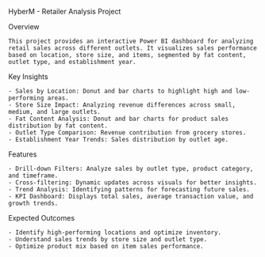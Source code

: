 HyberM - Retailer Analysis Project

Overview

	This project provides an interactive Power BI dashboard for analyzing retail sales across different outlets. It visualizes sales performance based on location, store size, and items, segmented by fat content, outlet type, and establishment year.

Key Insights

	- Sales by Location: Donut and bar charts to highlight high and low-performing areas.
	- Store Size Impact: Analyzing revenue differences across small, medium, and large outlets.
	- Fat Content Analysis: Donut and bar charts for product sales distribution by fat content.
	- Outlet Type Comparison: Revenue contribution from grocery stores.
	- Establishment Year Trends: Sales distribution by outlet age.
Features

	- Drill-down Filters: Analyze sales by outlet type, product category, and timeframe.
	- Cross-filtering: Dynamic updates across visuals for better insights.
	- Trend Analysis: Identifying patterns for forecasting future sales.
	- KPI Dashboard: Displays total sales, average transaction value, and growth trends.
Expected Outcomes

	- Identify high-performing locations and optimize inventory.
	- Understand sales trends by store size and outlet type.
	- Optimize product mix based on item sales performance.
